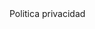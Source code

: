 <!DOCTYPE html>
<html lang="es">
<head>
	<meta charset="UTF-8">
	<tittle>Politica privacidad</tittle>
</head>
<body>
</body>
</html>
